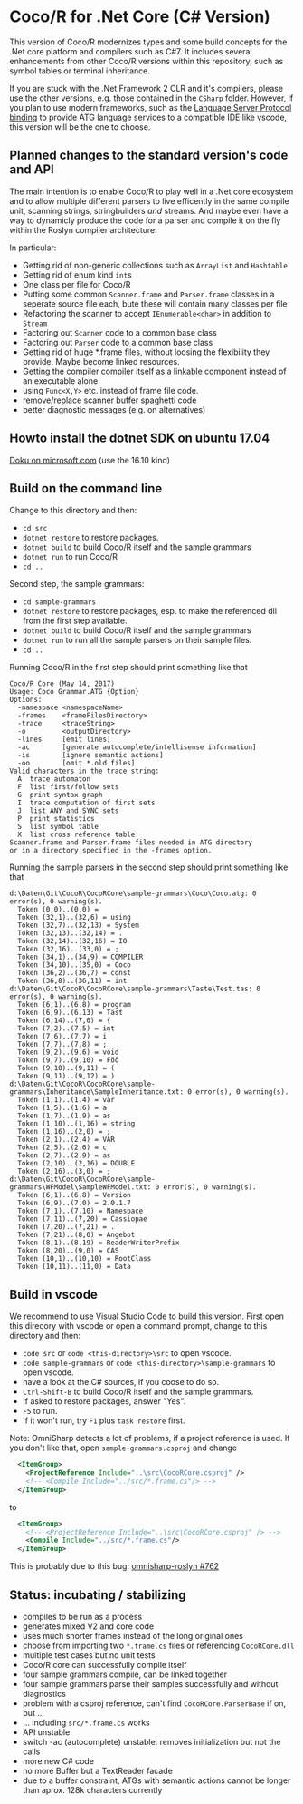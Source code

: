 # Coco/R for .Net Core (C# Version)

This version of Coco/R modernizes types and some build concepts for
the .Net core platform and compilers such as C#7.
It includes several enhancements from other Coco/R versions 
within this repository, such as symbol tables or terminal inheritance.

If you are stuck with the .Net Framework 2 CLR and it's compilers, 
please use the other versions, e.g. those contained in the `CSharp` folder.
However, if you plan to use modern frameworks, such as the 
[Language Server Protocol binding](https://github.com/Lercher/csharp-language-server-protocol)
to provide ATG language services to a compatible IDE like vscode, this version
will be the one to choose.



## Planned changes to the standard version's code and API

The main intention is to enable Coco/R to play well in a .Net core ecosystem and to allow
multiple different parsers to live efficently in the same compile unit, 
scanning strings, stringbuilders *and* streams. And maybe even have a way to dynamicly produce the 
code for a parser and compile it on the fly within the Roslyn compiler architecture.

In particular:

* Getting rid of non-generic collections such as `ArrayList` and `Hashtable`
* Getting rid of enum kind `int`s
* One class per file for Coco/R
* Putting some common `Scanner.frame` and `Parser.frame` classes in a seperate source file each, bute these will contain many classes per file
* Refactoring the scanner to accept `IEnumerable<char>` in addition to `Stream`
* Factoring out `Scanner` code to a common base class
* Factoring out `Parser` code to a common base class
* Getting rid of huge *.frame files, without loosing the flexibility they provide. Maybe become linked resources.
* Getting the compiler compiler itself as a linkable component instead of an executable alone 
* using `Func<X,Y>` etc. instead of frame file code.
* remove/replace scanner buffer spaghetti code
* better diagnostic messages (e.g. on alternatives)

## Howto install the dotnet SDK on ubuntu 17.04

[Doku on microsoft.com](https://www.microsoft.com/net/core#linuxubuntu)
(use the 16.10 kind)

## Build on the command line

Change to this directory and then:
* `cd src`
* `dotnet restore` to restore packages.
* `dotnet build` to build Coco/R itself and the sample grammars
* `dotnet run` to run Coco/R
* `cd ..`

Second step, the sample grammars:

* `cd sample-grammars`
* `dotnet restore` to restore packages, esp. to make the referenced dll from the first step available.
* `dotnet build` to build Coco/R itself and the sample grammars
* `dotnet run` to run all the sample parsers on their sample files.
* `cd ..`

Running Coco/R in the first step should print something like that
````plaintext
Coco/R Core (May 14, 2017)
Usage: Coco Grammar.ATG {Option}
Options:
  -namespace <namespaceName>
  -frames    <frameFilesDirectory>
  -trace     <traceString>
  -o         <outputDirectory>
  -lines     [emit lines]
  -ac        [generate autocomplete/intellisense information]
  -is        [ignore semantic actions]
  -oo        [omit *.old files]
Valid characters in the trace string:
  A  trace automaton
  F  list first/follow sets
  G  print syntax graph
  I  trace computation of first sets
  J  list ANY and SYNC sets
  P  print statistics
  S  list symbol table
  X  list cross reference table
Scanner.frame and Parser.frame files needed in ATG directory
or in a directory specified in the -frames option.
````

Running the sample parsers in the second step should print something like that
````plaintext
d:\Daten\Git\CocoR\CocoRCore\sample-grammars\Coco\Coco.atg: 0 error(s), 0 warning(s).
  Token (0,0)..(0,0) = 
  Token (32,1)..(32,6) = using
  Token (32,7)..(32,13) = System
  Token (32,13)..(32,14) = .
  Token (32,14)..(32,16) = IO
  Token (32,16)..(33,0) = ;
  Token (34,1)..(34,9) = COMPILER
  Token (34,10)..(35,0) = Coco
  Token (36,2)..(36,7) = const
  Token (36,8)..(36,11) = int
d:\Daten\Git\CocoR\CocoRCore\sample-grammars\Taste\Test.tas: 0 error(s), 0 warning(s).
  Token (6,1)..(6,8) = program
  Token (6,9)..(6,13) = Täst
  Token (6,14)..(7,0) = {
  Token (7,2)..(7,5) = int
  Token (7,6)..(7,7) = i
  Token (7,7)..(7,8) = ;
  Token (9,2)..(9,6) = void
  Token (9,7)..(9,10) = Föö
  Token (9,10)..(9,11) = (
  Token (9,11)..(9,12) = )
d:\Daten\Git\CocoR\CocoRCore\sample-grammars\Inheritance\SampleInheritance.txt: 0 error(s), 0 warning(s).
  Token (1,1)..(1,4) = var
  Token (1,5)..(1,6) = a
  Token (1,7)..(1,9) = as
  Token (1,10)..(1,16) = string
  Token (1,16)..(2,0) = ;
  Token (2,1)..(2,4) = VAR
  Token (2,5)..(2,6) = c
  Token (2,7)..(2,9) = as
  Token (2,10)..(2,16) = DOUBLE
  Token (2,16)..(3,0) = ;
d:\Daten\Git\CocoR\CocoRCore\sample-grammars\WFModel\SampleWFModel.txt: 0 error(s), 0 warning(s).
  Token (6,1)..(6,8) = Version
  Token (6,9)..(7,0) = 2.0.1.7
  Token (7,1)..(7,10) = Namespace
  Token (7,11)..(7,20) = Cassiopae
  Token (7,20)..(7,21) = .
  Token (7,21)..(8,0) = Angebot
  Token (8,1)..(8,19) = ReaderWriterPrefix
  Token (8,20)..(9,0) = CAS
  Token (10,1)..(10,10) = RootClass
  Token (10,11)..(11,0) = Data
````


## Build in vscode

We recommend to use Visual Studio Code to build this version. First open this direcory with vscode or open a command prompt, change to this directory and then:
* `code src` or `code <this-directory>\src` to open vscode.
* `code sample-grammars` or `code <this-directory>\sample-grammars` to open vscode.
* have a look at the C# sources, if you coose to do so.
* `Ctrl-Shift-B` to build Coco/R itself and the sample grammars.
* If asked to restore packages, answer "Yes".
* `F5` to run.
* If it won't run, try `F1` plus `task restore` first.

Note: OmniSharp detects a lot of problems, if a project reference is used. 
If you don't like that, open `sample-grammars.csproj` and change

````xml
  <ItemGroup>
    <ProjectReference Include="..\src\CocoRCore.csproj" />
    <!-- <Compile Include="../src/*.frame.cs"/> -->
  </ItemGroup>
````

to

````xml
  <ItemGroup>
    <!-- <ProjectReference Include="..\src\CocoRCore.csproj" /> -->
    <Compile Include="../src/*.frame.cs"/>
  </ItemGroup>
````

This is probably due to this bug: 
[omnisharp-roslyn #762](https://github.com/OmniSharp/omnisharp-roslyn/issues/762)


## Status: incubating / stabilizing

* compiles to be run as a process
* generates mixed V2 and core code
* uses much shorter frames instead of the long original ones
* choose from importing two `*.frame.cs` files or referencing `CocoRCore.dll`
* multiple test cases but no unit tests
* Coco/R core can successfully compile itself
* four sample grammars compile, can be linked together
* four sample grammars parse their samples successfully and without diagnostics
* problem with a csproj reference, can't find `CocoRCore.ParserBase` if on, but ...
* ... including `src/*.frame.cs` works
* API unstable
* switch -ac (autocomplete) unstable: removes initialization but not the calls
* more new C# code
* no more Buffer but a TextReader facade
* due to a buffer constraint, ATGs with semantic actions cannot be longer than aprox. 128k characters currently
